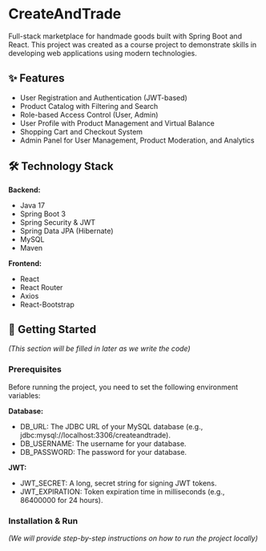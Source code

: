 # CreateAndTrade
Full-stack marketplace for handmade goods built with Spring Boot and React. This project was created as a course project to demonstrate skills in developing web applications using modern technologies.

## ✨ Features

- User Registration and Authentication (JWT-based)
- Product Catalog with Filtering and Search
- Role-based Access Control (User, Admin)
- User Profile with Product Management and Virtual Balance
- Shopping Cart and Checkout System
- Admin Panel for User Management, Product Moderation, and Analytics

## 🛠️ Technology Stack

**Backend:**
- Java 17
- Spring Boot 3
- Spring Security & JWT
- Spring Data JPA (Hibernate)
- MySQL
- Maven

**Frontend:**
- React
- React Router
- Axios
- React-Bootstrap

## 🚀 Getting Started

*(This section will be filled in later as we write the code)*

### Prerequisites

Before running the project, you need to set the following environment variables:

**Database:**
- DB_URL: The JDBC URL of your MySQL database
(e.g., jdbc:mysql://localhost:3306/createandtrade).
- DB_USERNAME: The username for your database.
- DB_PASSWORD: The password for your database.

**JWT:**

- JWT_SECRET: A long, secret string for signing JWT tokens.
- JWT_EXPIRATION: Token expiration time in milliseconds (e.g., 86400000 for 24 hours).

### Installation & Run

*(We will provide step-by-step instructions on how to run the project locally)*
